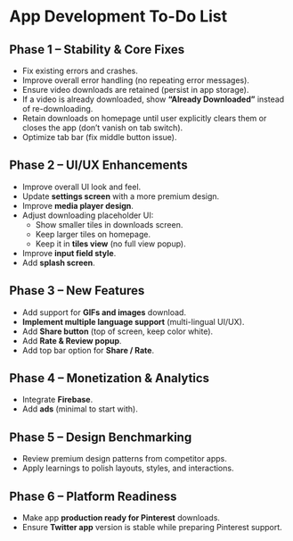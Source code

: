 # App Development To-Do List

## Phase 1 – Stability & Core Fixes
- Fix existing errors and crashes.  
- Improve overall error handling (no repeating error messages).  
- Ensure video downloads are retained (persist in app storage).  
- If a video is already downloaded, show **“Already Downloaded”** instead of re-downloading.  
- Retain downloads on homepage until user explicitly clears them or closes the app (don’t vanish on tab switch).  
- Optimize tab bar (fix middle button issue).  

## Phase 2 – UI/UX Enhancements
- Improve overall UI look and feel.  
- Update **settings screen** with a more premium design.  
- Improve **media player design**.  
- Adjust downloading placeholder UI:  
  - Show smaller tiles in downloads screen.  
  - Keep larger tiles on homepage.  
  - Keep it in **tiles view** (no full view popup).  
- Improve **input field style**.  
- Add **splash screen**.  

## Phase 3 – New Features
- Add support for **GIFs and images** download.  
- **Implement multiple language support** (multi-lingual UI/UX).  
- Add **Share button** (top of screen, keep color white).  
- Add **Rate & Review popup**.  
- Add top bar option for **Share / Rate**.  

## Phase 4 – Monetization & Analytics
- Integrate **Firebase**.  
- Add **ads** (minimal to start with).  

## Phase 5 – Design Benchmarking
- Review premium design patterns from competitor apps.  
- Apply learnings to polish layouts, styles, and interactions.  

## Phase 6 – Platform Readiness
- Make app **production ready for Pinterest** downloads.  
- Ensure **Twitter app** version is stable while preparing Pinterest support.  
